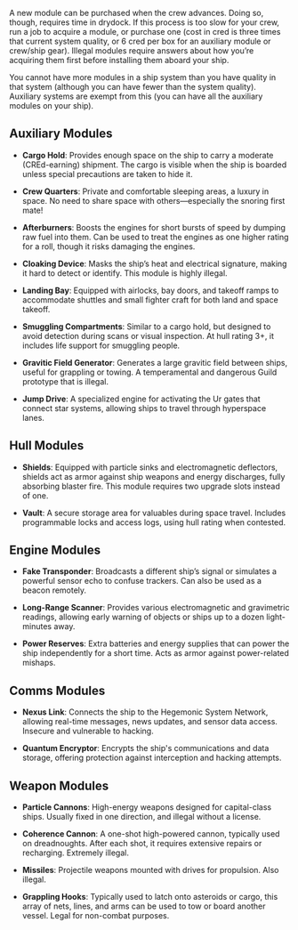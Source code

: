 A new module can be purchased when the crew advances. Doing so, though, requires time in drydock. If this process is too slow for your crew, run a job to acquire a module, or purchase one (cost in cred is three times that current system quality, or 6 cred per box for an auxiliary module or crew/ship gear). Illegal modules require answers about how you’re acquiring them first before installing them aboard your ship.

You cannot have more modules in a ship system than you have quality in that system (although you can have fewer than the system quality). Auxiliary systems are exempt from this (you can have all the auxiliary modules on your ship).
## Auxiliary Modules
- **Cargo Hold**: Provides enough space on the ship to carry a moderate (CREd-earning) shipment. The cargo is visible when the ship is boarded unless special precautions are taken to hide it.
  
- **Crew Quarters**: Private and comfortable sleeping areas, a luxury in space. No need to share space with others—especially the snoring first mate!

- **Afterburners**: Boosts the engines for short bursts of speed by dumping raw fuel into them. Can be used to treat the engines as one higher rating for a roll, though it risks damaging the engines.

- **Cloaking Device**: Masks the ship’s heat and electrical signature, making it hard to detect or identify. This module is highly illegal.

- **Landing Bay**: Equipped with airlocks, bay doors, and takeoff ramps to accommodate shuttles and small fighter craft for both land and space takeoff.

- **Smuggling Compartments**: Similar to a cargo hold, but designed to avoid detection during scans or visual inspection. At hull rating 3+, it includes life support for smuggling people.

- **Gravitic Field Generator**: Generates a large gravitic field between ships, useful for grappling or towing. A temperamental and dangerous Guild prototype that is illegal.

- **Jump Drive**: A specialized engine for activating the Ur gates that connect star systems, allowing ships to travel through hyperspace lanes.

## Hull Modules
- **Shields**: Equipped with particle sinks and electromagnetic deflectors, shields act as armor against ship weapons and energy discharges, fully absorbing blaster fire. This module requires two upgrade slots instead of one.

- **Vault**: A secure storage area for valuables during space travel. Includes programmable locks and access logs, using hull rating when contested.

## Engine Modules
- **Fake Transponder**: Broadcasts a different ship’s signal or simulates a powerful sensor echo to confuse trackers. Can also be used as a beacon remotely.

- **Long-Range Scanner**: Provides various electromagnetic and gravimetric readings, allowing early warning of objects or ships up to a dozen light-minutes away.

- **Power Reserves**: Extra batteries and energy supplies that can power the ship independently for a short time. Acts as armor against power-related mishaps.

## Comms Modules
- **Nexus Link**: Connects the ship to the Hegemonic System Network, allowing real-time messages, news updates, and sensor data access. Insecure and vulnerable to hacking.

- **Quantum Encryptor**: Encrypts the ship's communications and data storage, offering protection against interception and hacking attempts.

## Weapon Modules
- **Particle Cannons**: High-energy weapons designed for capital-class ships. Usually fixed in one direction, and illegal without a license.

- **Coherence Cannon**: A one-shot high-powered cannon, typically used on dreadnoughts. After each shot, it requires extensive repairs or recharging. Extremely illegal.

- **Missiles**: Projectile weapons mounted with drives for propulsion. Also illegal.

- **Grappling Hooks**: Typically used to latch onto asteroids or cargo, this array of nets, lines, and arms can be used to tow or board another vessel. Legal for non-combat purposes.
